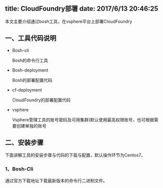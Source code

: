 title: CloudFoundry部署
date: 2017/6/13 20:46:25
---

本文主要介绍通过bosh工具，在vsphere平台上部署CloudFoundry

##  一、工具代码说明

- Bosh-cli

  Bosh的命令行工具

- Bosh-deployment

  Bosh的部署配置代码

- cf-deployment

  CloudFoundry的部署配置代码

- vsphere

  Vsphere管理工具的账号密码及可用集群(默认使用最高权限账号，也可根据需要创建单独的账号


## 二、安装步骤

下面讲解工具的安装步骤与代码的下载与配置，默认操作环节为Centos7。

### 1、Bosh-Cli

通过官方下载地址下载最新版本的命令行二进制文件。